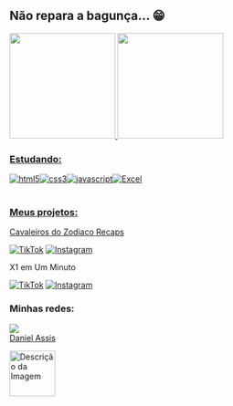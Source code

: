 ## Não repara a bagunça... 😁

 <div>
   <a href="https://github.com/danielassis07">
   <img height="185em" src="https://github-readme-stats.vercel.app/api?username=danielassis07&show_icons=true&theme=radical&include_all_commits=true&count_private=true"/>
   <img height="185em" src="https://github-readme-stats.vercel.app/api/top-langs/?username=danielassis07&show_icons=true&theme=radical&include_all_commits=true&count_private=true"/>

### Estudando:
<div style="display: flex;">
  <img align="center" alt="html5" src="https://img.shields.io/badge/HTML5-E34F26?style=for-the-badge&logo=html5&logoColor=white">
  <img align="center" alt="css3" src="https://img.shields.io/badge/CSS3-1572B6?style=for-the-badge&logo=css3&logoColor=white">
  <img align="center" alt="javascript" src="https://img.shields.io/badge/JavaScript-F7DF1E?style=for-the-badge&logo=javascript&logoColor=white">
  <img align="center" alt="Excel" src="https://img.shields.io/badge/Microsoft_Excel-217346?style=for-the-badge&logo=microsoft-excel&logoColor=white">
</div>

 
 <br>
<div> 
  <h3>Meus projetos:</h3>
  <p>Cavaleiros do Zodiaco Recaps</p>
  <p>
    <a href="https://www.tiktok.com/@cavaleirosdozodiacorecap?lang=pt-BR" target="_blank"><img src="https://img.shields.io/badge/TikTok-000000?style=for-the-badge&logo=tiktok&logoColor=white" alt="TikTok"/></a>
    <a href="https://www.instagram.com/cavaleirosdozodiacorecaps/" target="_blank"><img src="https://img.shields.io/badge/Instagram-E4405F?style=for-the-badge&logo=instagram&logoColor=white" alt="Instagram"/></a>
  </p>

  X1 em Um Minuto
  <p>
    <a href="https://www.tiktok.com/@x1emumminuto" target="_blank"><img src="https://img.shields.io/badge/TikTok-000000?style=for-the-badge&logo=tiktok&logoColor=white" alt="TikTok"/></a>
    <a href="https://www.instagram.com/x1emumminuto/" target="_blank"><img src="https://img.shields.io/badge/Instagram-E4405F?style=for-the-badge&logo=instagram&logoColor=white" alt="Instagram"/></a>
  </p>
</div>


  
  ### Minhas redes:
<div> 
  <a href="https://www.linkedin.com/in/danielassis07" target="_blank"><img src="https://img.shields.io/badge/-LinkedIn-%230077B5?style=for-the-badge&logo=linkedin&logoColor=black" target="_blank"></a> 
<div class="badge-base LI-profile-badge" data-locale="pt_BR" data-size="large" data-theme="dark" data-type="HORIZONTAL" data-vanity="danielassis07" data-version="v1"><a class="badge-base__link LI-simple-link" href="https://br.linkedin.com/in/danielassis07?trk=profile-badge">Daniel Assis</a></div>
              
  <p>
<img src="https://64.media.tumblr.com/tumblr_mdhtxcB2SB1rnqolfo1_500.gif" width="80" height="80" alt="Descrição da Imagem">
  </p>
</div>
